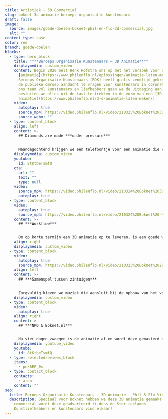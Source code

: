 ```yaml
---
title: Artistiek - 3D Commercial
slug: boknet-3d-animatie-beroeps-organisatie-kunstenaars
draft: false
image:
  source: images/goede-doelen-boknet-phil-en-flo-3d-commercial.jpg
  alt: ""
content_type: case
color: red
branch: goede-doelen
blocks:
  - type: hero_block
    title: "***Beroeps Organisatie Kunstenaars – 3D Animatie***"
    displaymedia: custom_video
    content: Begin 2020 belt Henk Hofstra ons op met het verzoek voor een
      [animatie](https://www.philenflo.nl/oplossingen/animatie-laten-maken/).
      Beroeps Organisatie Kunstenaars (BOK) heeft gratis zendtijd gekregen om op
      de publieke omroep aandacht te vragen voor kunstenaars in coronatijd. Met
      ons team vol kunstenaars en liefhebbers gaan we de uitdaging aan, en
      besluiten we alles uit de kast te trekken in de vorm van een [3D
      animatie](https://www.philenflo.nl/3-d-animatie-laten-maken/).
    video:
      autoplay: true
      source_mp4: https://video.philenflo.nl/video/210325%20Boknet%203D%20kunst%20-%20Phil%20en%20Flo%20animaties.mp4
      source_webm: ""
  - type: content_block
    align: left
    content: >-
      ## Diamonds are made ***under pressure***


      Maandagochtend krijgen we een telefoontje voor een animatie die vijf dagen later op de NPO gedraaid mag worden. We gaan de uitdaging aan en besluiten ons gehele productieteam in te zetten om de deadline te halen. We hebben als animatieteam ook een eigen subdoel. We willen laten zien hoe [2D](https://www.philenflo.nl/2d-animatie/)- en [3D](https://www.philenflo.nl/3-d-animatie-laten-maken/) animatie elkaar kunnen versterken. Aan de slag!
    displaymedia: custom_video
    youtube:
      id: 8tKtbeTsmfQ
    cta:
      url: ""
      text: ""
      type: null
    video:
      source_mp4: https://video.philenflo.nl/video/210324%20Boknet%203D%20animatie%20-%20Phil%20en%20Flo%20creative%20studio.mp4
      autoplay: true
  - type: content_block
    video:
      autoplay: true
      source_mp4: https://video.philenflo.nl/video/210324%20Boknet%20-%20Phil%20en%20Flo%20creative%20studio.mp4
    content: >-
      ## ***Workflow***


      Om op korte termijn een 3D animatie op te leveren, is een goede workflow van belang. We beginnen met een analogie als thema: een witte, kale ruimte die we vullen met kleurrijke kunst. Vervolgens gaan verschillende animatoren aan de slag met specifieke onderdelen zoals de kamer zelf, maar ook 2D- kunst en schilderijen. Tegelijkertijd wordt het script geschreven in lijn met het gekozen thema. Naarmate de week vordert en de deadline nadert, wordt de eerst zo kale ruimte steeds kleurrijker.
    align: right
    displaymedia: custom_video
  - type: content_block
    video:
      autoplay: true
      source_mp4: https://video.philenflo.nl/video/210325%20Boknet%202D%20kunst%20-%20Phil%20en%20Flo%202D%20animaties.mp4
    align: left
    content: >-
      ## ***Samenspel tussen zintuigen***


      Zorgvuldig kiezen we muziek die aansluit bij de opbouw van het verhaal dat we vertellen. Met soundeffects zoals bijvoorbeeld de voetstappen, brengen we de kamer en de kunst tot leven. We bouwen het beeld op van een kale ruimte naar een ruimte vol kunst, en een explosie aan kleuren.
    displaymedia: custom_video
  - type: content_block
    video:
      autoplay: true
    align: right
    content: >-
      ## ***NPO & Boknet.nl***


      Na vier dagen zwoegen is de animatie af en wordt deze gemasterd door onze audio-expert. Dit zorgt voor een perfecte balans tussen muziek, stem en soundeffects. Na deze finishing touch is de animatie klaar om gedeeld te worden op de Publiek Omroep. Een dag na de première op TV belt Henk ons enthousiast op om de eerste positieve reacties met ons te delen. Wat blijkt? De kunstenaars vinden elkaar!
    displaymedia: youtube_video
    youtube:
      id: 8tKtbeTsmfQ
  - type: selectedreviews_block
    items:
      - pnk6EF_0s
  - type: contact_block
    contacts:
      - aron
    content: ""
seo:
  title: Beroeps Organisatie Kunstenaars - 3D Animatie - Phil & Flo Videomarketing
  description: Speciaal voor Boknet hebben we deze 3D animatie gemaakt. Als
    commercial wordt deze geadverteerd tijdens de Ster reclames.
    Kunstliefhebbers en kunstenaars vind elkaar!
---
```

